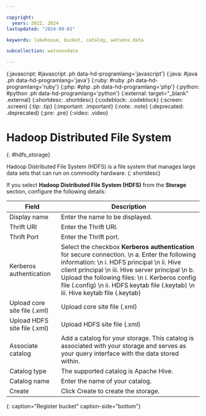 ```yaml
---

copyright:
  years: 2022, 2024
lastupdated: "2024-08-01"

keywords: lakehouse, bucket, catalog, watsonx.data

subcollection: watsonxdata

---
```


{:javascript: #javascript .ph data-hd-programlang='javascript'}
{:java: #java .ph data-hd-programlang='java'}
{:ruby: #ruby .ph data-hd-programlang='ruby'}
{:php: #php .ph data-hd-programlang='php'}
{:python: #python .ph data-hd-programlang='python'}
{:external: target="_blank" .external}
{:shortdesc: .shortdesc}
{:codeblock: .codeblock}
{:screen: .screen}
{:tip: .tip}
{:important: .important}
{:note: .note}
{:deprecated: .deprecated}
{:pre: .pre}
{:video: .video}

# Hadoop Distributed File System
{: #hdfs_storage}

Hadoop Distributed File System (HDFS) is a file system that manages large data sets that can run on commodity hardware.
{: shortdesc}

 If you select **Hadoop Distributed File System (HDFS)** from the **Storage** section, configure the following details:

 | Field | Description |
 |--------------------------|----------------|
 | Display name | Enter the name to be displayed.|
 | Thrift URI | Enter the Thrift URI.|
 |Thrift Port | Enter the Thrift port. |
 | Kerberos authentication | Select the checkbox **Kerberos authentication** for secure connection.  \n a. Enter the following information: \n i. HDFS principal \n ii. Hive client principal \n iii. Hive server principal \n b. Upload the following files: \n i. Kerberos config file (.config) \n ii. HDFS keytab file (.keytab) \n iii. Hive keytab file (.keytab) |
 | Upload core site file (.xml) | Upload core site file (.xml) |
 | Upload HDFS site file (.xml) | Upload HDFS site file (.xml) |
 | Associate catalog | Add a catalog for your storage. This catalog is associated with your storage and serves as your query interface with the data stored within. |
 | Catalog type | The supported catalog is Apache Hive.|
 | Catalog name | Enter the name of your catalog. |
 | Create | Click Create to create the storage. |
 {: caption="Register bucket" caption-side="bottom"}
